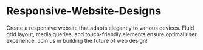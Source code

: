 # Responsive-Website-Designs
Create a responsive website that adapts elegantly to various devices. Fluid grid layout, media queries, and touch-friendly elements ensure optimal user experience. Join us in building the future of web design!
